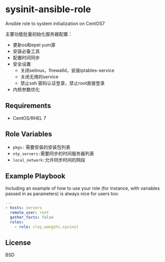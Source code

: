sysinit-ansible-role
=========

Ansible role to system initialization on CentOS7

主要功能批量初始化服务器配置：

* 更新os和epel yum源
* 安装必备工具
* 配置时间同步
* 安全设置
  * 关闭selinux，firewalld，安装iptables-service
  * 关闭无用的service
  * 禁止ssh 密码认证登录，禁止root直接登录
* 内核参数优化

Requirements
------------

* CentOS/RHEL 7

Role Variables
--------------

* `pkgs:` 需要安装的安装包列表
* `ntp_servers:`需要同步的时间服务器列表
* `local_network:`允许同步时间的网段


Example Playbook
----------------

Including an example of how to use your role (for instance, with variables passed in as parameters) is always nice for users too:

```yaml
---
- hosts: servers
  remote_user: root
  gather_facts: false
  roles:
    - role: clay_wangzhi.sysinit
```

License
-------

BSD